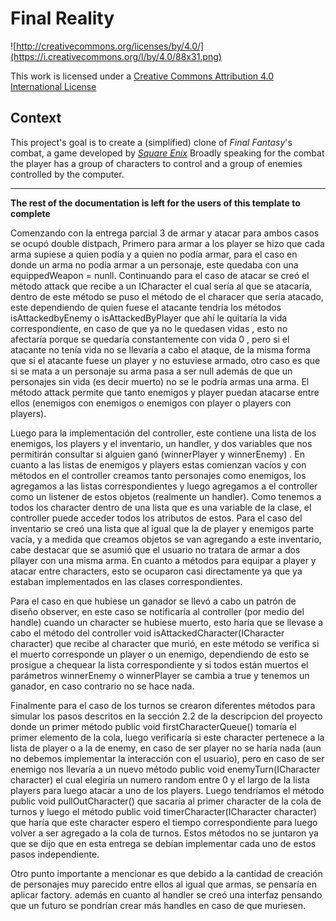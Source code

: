 Final Reality
=============

![http://creativecommons.org/licenses/by/4.0/](https://i.creativecommons.org/l/by/4.0/88x31.png)

This work is licensed under a 
[Creative Commons Attribution 4.0 International License](http://creativecommons.org/licenses/by/4.0/)

Context
-------

This project's goal is to create a (simplified) clone of _Final Fantasy_'s combat, a game developed
by [_Square Enix_](https://www.square-enix.com)
Broadly speaking for the combat the player has a group of characters to control and a group of 
enemies controlled by the computer.

---

**The rest of the documentation is left for the users of this template to complete**

Comenzando con la entrega parcial 3 de armar y atacar para ambos casos se ocupó double distpach, Primero para armar a 
los player se hizo que cada arma supiese a quien podía y a quien no podía armar, para el caso en donde un arma no podía 
armar a un personaje, este quedaba con una equippedWeapon = nunll. Continuando para el caso de atacar se creó el método 
attack que recibe a un ICharacter el cual sería al que se atacaría, dentro de este método se  puso el método de el 
characer que sería atacado, este dependiendo de quien fuese el atacante tendría los métodos isAttackedbyEnemy o 
isAttackedByPlayer que ahí le quitaría la vida correspondiente, en caso de que ya no le quedasen vidas , esto no 
afectaría porque se quedaría constantemente con vida 0 , pero si el atacante no tenía vida no se llevaría a cabo el 
ataque, de la misma forma que si el atacante fuese un player y no estuviese armado, otro caso es que si se mata a un personaje 
su arma pasa a ser null además de que un personajes sin vida (es decir muerto) no se le podría armas una arma.
El método attack permite que tanto enemigos y player puedan atacarse entre ellos (enemigos con enemigos o enemigos 
con player o players con players).

Luego para la implementación del controller, este contiene una lista de los enemigos, los players y el inventario, un handler, y dos variables que nos 
 permitirán consultar si alguien ganó (winnerPlayer y winnerEnemy) . En cuanto a las listas de enemigos y players estas comienzan 
 vacíos y con métodos en el controller creamos tanto personajes como enemigos, los agregamos a las listas
correspondientes y luego agregamos a el controller como un listener de estos objetos (realmente un handler). Como tenemos a todos los character
dentro de una lista que es una variable de la clase, el controller puede acceder todos los atributos de estos. Para el 
caso del inventario se creó una lista que al igual que la de player y enemigos parte vacía, y a medida que creamos objetos se van
 agregando a este inventario, cabe destacar que se asumió que el usuario no tratara de armar a  dos pllayer con una misma
arma. 
En cuanto a métodos para equipar a player  y atacar entre characters, esto se ocuparon casi directamente ya que ya estaban implementados 
en las clases correspondientes.

Para el caso en que hubiese un ganador se llevó a cabo un patrón de diseño observer, en este caso se notificaría al controller 
(por medio del handle) cuando un character se hubiese muerto, esto haría que se llevase a cabo el método del controller 
void isAttackedCharacter(ICharacter character) que recibe al character que murió, en este método se verifica si el muerto corresponde 
un player o un enemigo, dependiendo de esto se prosigue a chequear la lista correspondiente y si todos están muertos el parámetros 
winnerEnemy o winnerPlayer se cambia a true y tenemos un ganador, en caso contrario no se hace nada.

Finalmente para el caso de los turnos se crearon diferentes métodos para simular los pasos descritos en la sección 2.2 de la descripcion del proyecto
donde un primer método public void firstCharacterQueue() tomaría el primer elemento de la cola, luego verificaría si este character pertenece a la lista de 
player o a la de enemy, en caso de ser player no se haría nada (aun no debemos implementar la interacción con el usuario), pero en caso de ser enemigo
nos llevaría a un nuevo método   public void enemyTurn(ICharacter character) el cual elegiría un numero random entre 0 y el largo de la lista players 
para luego atacar a uno de los players. Luego tendríamos el método public void pullOutCharacter() que sacaría al primer character de la cola de turnos y 
luego el método public void timerCharacter(ICharacter character) que haría que este character espero el tiempo correspondiente para luego volver a ser 
agregado a la cola de turnos. Estos métodos no se juntaron ya que se dijo que en esta entrega se debían implementar cada uno de estos pasos independiente.

Otro punto importante a mencionar es que debido a la cantidad de creación de personajes muy parecido entre ellos al igual que armas, se pensaría en aplicar factory.
además en cuanto al handler se creó una interfaz pensando que un futuro se pondrían crear más handles en caso de que muriesen.
